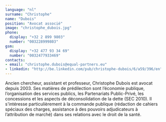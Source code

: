 ```yaml
---
language: "nl"
surname: "Christophe"
name: "Dubois"
position: "Avocat associé"
image: "christophe_dubois.jpg"
phone:
  display: "+32 2 899 9803"
  number: "003228999803"
gsm:
  display: "+32 477 93 34 69"
  number: "0032477933469"
contacts:
- email: "christophe.dubois@equal-partners.eu"
- linkedin: "http://be.linkedin.com/pub/christophe-dubois/6/a59/396/en"
---
```

Ancien chercheur, assistant et professeur, Christophe Dubois est avocat depuis 2003. Ses matières de prédilection sont l’économie publique, l’organisation des services publics, les Partenariats Public-Privé, les concessions et les aspects de déconsolidation de la dette (SEC 2010). Il s'intéresse particulièrement à la commande publique (rédaction de cahiers spéciaux des charges, assistance à des pouvoirs adjudicateurs à l’attribution de marché) dans ses relations avec le droit de la santé.